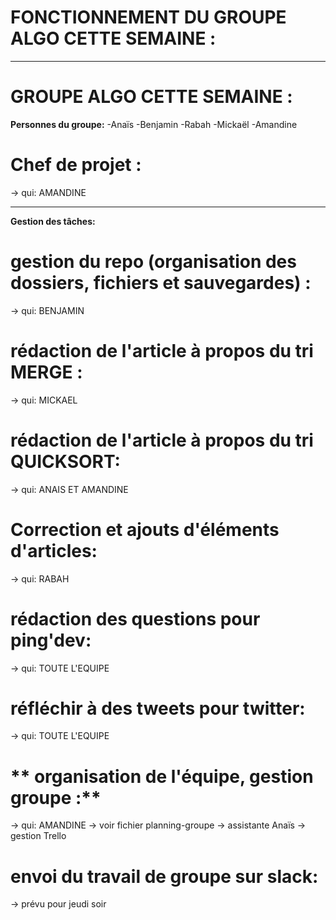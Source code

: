 
# **FONCTIONNEMENT DU GROUPE ALGO CETTE SEMAINE :**





<!-- commantaires à propos de la gestion du groupe cette semaine-->
_____________________________________________________________

# **GROUPE ALGO CETTE SEMAINE :**

**Personnes du groupe:** 
-Anaïs
-Benjamin
-Rabah
-Mickaël
-Amandine

# **Chef de projet :**
-> qui: AMANDINE
_____________________________________________________________

<!-- commantaires à propos de l'organisation, gestion des tâches -->

**Gestion des tâches:** 

# **gestion du repo (organisation des dossiers, fichiers et sauvegardes) :**
-> qui: BENJAMIN

# **rédaction de l'article à propos du tri MERGE :**
-> qui: MICKAEL

# **rédaction de l'article à propos du tri QUICKSORT:**
-> qui: ANAIS ET AMANDINE

# **Correction et ajouts d'éléments d'articles:**
-> qui: RABAH

# **rédaction des questions pour ping'dev:**
-> qui: TOUTE L'EQUIPE

# **réfléchir à des tweets pour twitter:**
-> qui: TOUTE L'EQUIPE

# ** organisation de l'équipe, gestion groupe :**
-> qui: AMANDINE -> voir fichier planning-groupe
-> assistante Anaïs -> gestion Trello

# **envoi du travail de groupe sur slack:**
-> prévu pour jeudi soir






